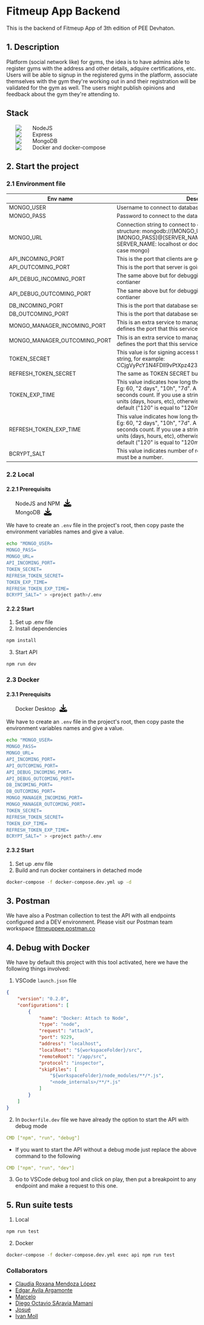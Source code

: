 # Fitmeup App Backend

This is the backend of Fitmeup App of 3th edition of PEE Devhaton.

## 1. Description

Platform (social network like) for gyms, the idea is to have admins able to
register gyms with the address and other details, adquire certifications, etc.
Users will be able to signup in the registered gyms in the platform, associate
themselves with the gym they're working out in and their registration will be
validated for the gym as well. The users might publish opinions and feedback
about the gym they're attending to.

## Stack
<ul>
    <li style="display:flex;align-items:center;gap:15px;list-style:none;">
        <img width="30" src="https://cdn.jsdelivr.net/gh/devicons/devicon/icons/nodejs/nodejs-original.svg" />
        <span>NodeJS</span>
    </li>
    <li style="display: flex;align-items:center;gap:15px;list-style:none;">
        <img width="30" src="https://cdn.jsdelivr.net/gh/devicons/devicon/icons/express/express-original.svg" />
        <span>Express</span>
    </li>
    <li style="display:flex;align-items:center;gap:15px;list-style:none;">
        <img width="30" src="https://cdn.jsdelivr.net/gh/devicons/devicon/icons/mongodb/mongodb-original.svg" />
        <span>MongoDB</span>
    </li>
    <li style="display:flex;align-items:center;gap:15px;list-style:none;">
        <img width="30" src="https://cdn.jsdelivr.net/gh/devicons/devicon/icons/docker/docker-original.svg" />
        <span>Docker and docker-compose</span>
    </li>
</ul>

## 2. Start the project
### 2.1 Environment file

<table>
    <thead>
        <tr>
            <th>Env name</th>
            <th>Description</th>
        </tr>
    </thead>
    <tbody>
        <tr>
            <td>MONGO_USER</td>
            <td>Username to connect to database</td>
        </tr>
        <tr>
            <td>MONGO_PASS</td>
            <td>Password to connect to the database</td>
        </tr>
        <tr>
            <td>MONGO_URL</td>
            <td>Connection string to connect to database. It must follow this structure: mongodb://[MONGO_USER]:[MONGO_PASS]@[SERVER_NAME]:[DB_INCOMING_PORT], SERVER_NAME: localhost or docker-compose service name (in our case mongo)</td>
        </tr>
        <tr>
            <td>API_INCOMING_PORT</td>
            <td>This is the port that clients are going to send requests</td>
        </tr>
        <tr>
            <td>API_OUTCOMING_PORT</td>
            <td>This is the port that server is going to give responses</td>
        </tr>
        <tr>
            <td>API_DEBUG_INCOMING_PORT</td>
            <td>The same above but for debugging purposes inside docker contianer</td>
        </tr>
        <tr>
            <td>API_DEBUG_OUTCOMING_PORT</td>
            <td>The same above but for debugging purposes inside docker contianer</td>
        </tr>
        <tr>
            <td>DB_INCOMING_PORT</td>
            <td>This is the port that database service will listen for new requests</td>
        </tr>
        <tr>
            <td>DB_OUTCOMING_PORT</td>
            <td>This is the port that database service will respond the requests</td>
        </tr>
        <tr>
            <td>MONGO_MANAGER_INCOMING_PORT</td>
            <td>This is an extra service to manage database via interface, this value defines the port that this service is going to recieve the requests</td>
        </tr>
        <tr>
            <td>MONGO_MANAGER_OUTCOMING_PORT</td>
            <td>This is an extra service to manage database via interface, this value defines the port that this service is going to respond the requests</td>
        </tr>
        <tr>
            <td>TOKEN_SECRET</td>
            <td>This value is for signing access tokens, it must be an alphanumeric string, for example: CCjgVyPcY1N4FDlI9vPtXpz4234OOMBp5UNUyogciNJQjMIM26Td</td>
        </tr>
        <tr>
            <td>REFRESH_TOKEN_SECRET</td>
            <td>The same as TOKEN SECRET but for signing refresh tokens</td>
        </tr>
        <tr>
            <td>TOKEN_EXP_TIME</td>
            <td>This value indicates how long the access token is going to be valid. Eg: 60, "2 days", "10h", "7d". A numeric value is interpreted as a seconds count. If you use a string be sure you provide the time units (days, hours, etc), otherwise milliseconds unit is used by default ("120" is equal to "120ms"). </td>
        </tr>
        <tr>
            <td>REFRESH_TOKEN_EXP_TIME</td>
            <td>This value indicates how long the refresh token is going to be valid. Eg: 60, "2 days", "10h", "7d". A numeric value is interpreted as a seconds count. If you use a string be sure you provide the time units (days, hours, etc), otherwise milliseconds unit is used by default ("120" is equal to "120ms").</td>
        </tr>
        <tr>
            <td>BCRYPT_SALT</td>
            <td>This value indicates number of rounds to generate the password, it must be a number.</td>
        </tr>
    </tbody>
</table>

### 2.2 Local

#### 2.2.1 Prerequisits

<ul style="list-style:none;">
    <li style="display:flex;align-items:center;gap:10px;">
        <span>NodeJS and NPM</span>
        <a href="https://nodejs.org/en/download/">
            <img src="./doc/img/download-icon.svg" alt="Download icon" width="20" heigth="20" />
        </a>
    </li>
    <li style="display:flex;align-items:center;gap:10px;">
        <span>MongoDB</span>
        <a href="https://www.mongodb.com/try/download/community">
            <img src="./doc/img/download-icon.svg" alt="Download icon" width="20" heigth="20" />
        </a>
    </li>
</ul>

We have to create an `.env` file in the project's root, then copy paste the
environment variables names and give a value.

```sh
echo "MONGO_USER=
MONGO_PASS=
MONGO_URL=
API_INCOMING_PORT=
TOKEN_SECRET=
REFRESH_TOKEN_SECRET=
TOKEN_EXP_TIME=
REFRESH_TOKEN_EXP_TIME=
BCRYPT_SALT=" > <project path>/.env
```
#### 2.2.2 Start
1. Set up .env file
2. Install dependencies
```sh
npm install
```
3. Start API
```sh
npm run dev
```
### 2.3 Docker
#### 2.3.1 Prerequisits
<ul style="list-style:none;">
    <li style="display:flex;align-items:center;gap:10px;">
        <span>Docker Desktop</span>
        <a href="https://www.docker.com/products/docker-desktop/">
            <img src="./doc/img/download-icon.svg" alt="Download icon" width="20" heigth="20" />
        </a>
    </li>
</ul>

We have to create an `.env` file in the project's root, then copy paste the
environment variables names and give a value.

```sh
echo "MONGO_USER=
MONGO_PASS=
MONGO_URL=
API_INCOMING_PORT=
API_OUTCOMING_PORT=
API_DEBUG_INCOMING_PORT=
API_DEBUG_OUTCOMING_PORT=
DB_INCOMING_PORT=
DB_OUTCOMING_PORT=
MONGO_MANAGER_INCOMING_PORT=
MONGO_MANAGER_OUTCOMING_PORT=
TOKEN_SECRET=
REFRESH_TOKEN_SECRET=
TOKEN_EXP_TIME=
REFRESH_TOKEN_EXP_TIME=
BCRYPT_SALT=" > <project path>/.env
```
#### 2.3.2 Start
1. Set up .env file
2. Build and run docker containers in detached mode
```sh
docker-compose -f docker-compose.dev.yml up -d
```
## 3. Postman
We have also a Postman collection to test the API with all endpoints configured and a DEV environment.
Please visit our Postman team workspace [fitmeuppee.postman.co](https://fitmeuppee.postman.co)
## 4. Debug with Docker
We have by default this project with this tool activated, here we have the following things involved:
1. VSCode `launch.json` file
```json
{
    "version": "0.2.0",
    "configurations": [
        {
            "name": "Docker: Attach to Node",
            "type": "node",
            "request": "attach",
            "port": 9229,
            "address": "localhost",
            "localRoot": "${workspaceFolder}/src",
            "remoteRoot": "/app/src",
            "protocol": "inspector",
            "skipFiles": [
                "${workspaceFolder}/node_modules/**/*.js",
                "<node_internals>/**/*.js"
            ]
        }
    ]
}
```
2. In `Dockerfile.dev` file we have already the option to start the API with debug mode
```yml
CMD ["npm", "run", "debug"]
```
* If you want to start the API without a debug mode just replace the above command to the following
```yml
CMD ["npm", "run", "dev"]
```
3. Go to VSCode debug tool and click on play, then put a breakpoint to any endpoint and make a request to this one.
## 5. Run suite tests
1. Local
```sh
npm run test
```
2. Docker
```sh
docker-compose -f docker-compose.dev.yml exec api npm run test
```
### Collaborators

- [Claudia Roxana Mendoza López](https://github.com/claudia17018)
- [Edgar Avila Argamonte](https://github.com/Edgar-Avila)
- [Marcelo](https://github.com/marcelowebdesigner)
- [Diego Octavio SAravia Mamani](https://github.com/diegosaraviamamani)
- [Josué](https://github.com/fjota)
- [Ivan Moll](https://github.com/imollm)

